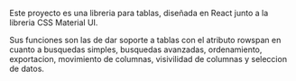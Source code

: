Este proyecto es una libreria para tablas, diseñada en React junto a la libreria CSS Material UI.

Sus funciones son las de dar soporte a tablas con el atributo rowspan en cuanto a busquedas simples, busquedas avanzadas, ordenamiento, exportacion, movimiento de columnas, visivilidad de columnas y seleccion de datos.
